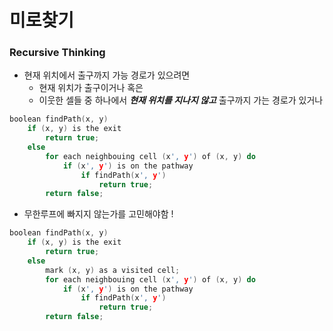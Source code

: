 # 미로찾기 

### Recursive Thinking

+ 현재 위치에서 출구까지 가능 경로가 있으려면
    + 현재 위치가 출구이거나 혹은
    + 이웃한 셀들 중 하나에서 ___현재 위치를 지나지 않고___ 출구까지 가는 경로가 있거나
    
 
```c
boolean findPath(x, y)
    if (x, y) is the exit
        return true;
    else
        for each neighbouing cell (x', y') of (x, y) do
            if (x', y') is on the pathway
                if findPath(x', y')
                    return true;
        return false;
```  
+ 무한루프에 빠지지 않는가를 고민해야함 !


```c
boolean findPath(x, y)
    if (x, y) is the exit
        return true;
    else
        mark (x, y) as a visited cell;
        for each neighbouing cell (x', y') of (x, y) do
            if (x', y') is on the pathway
                if findPath(x', y')
                    return true;
        return false;
```  